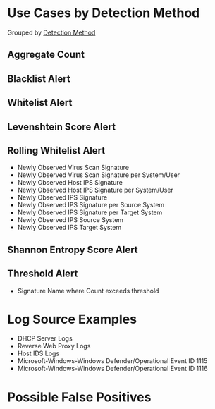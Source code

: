 # Use Cases by Detection Method


Grouped by [Detection Method](/Detection-Methods.md)


## Aggregate Count



## Blacklist Alert



## Whitelist Alert


## Levenshtein Score Alert



## Rolling Whitelist Alert
- Newly Observed Virus Scan Signature
- Newly Observed Virus Scan Signature per System/User
- Newly Observed Host IPS Signature
- Newly Observed Host IPS Signature per System/User
- Newly Observed IPS Signature
- Newly Observed IPS Signature per Source System
- Newly Observed IPS Signature per Target System
- Newly Observed IPS Source System
- Newly Observed IPS Target System


## Shannon Entropy Score Alert



## Threshold Alert
- Signature Name where Count exceeds threshold


# Log Source Examples
- DHCP Server Logs
- Reverse Web Proxy Logs
- Host IDS Logs
- Microsoft-Windows-Windows Defender/Operational Event ID 1115
- Microsoft-Windows-Windows Defender/Operational Event ID 1116


# Possible False Positives